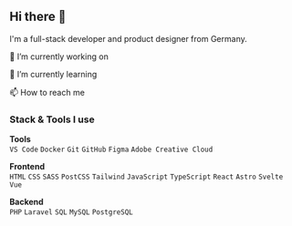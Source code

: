 ## Hi there 👋

I'm a full-stack developer and product designer from Germany.

🔭 I’m currently working on 

🌱 I’m currently learning

📫 How to reach me

### Stack & Tools I use

**Tools**\
`VS Code` `Docker` `Git` `GitHub` `Figma` `Adobe Creative Cloud`

**Frontend**\
`HTML` `CSS` `SASS` `PostCSS` `Tailwind` `JavaScript` `TypeScript` `React` `Astro` `Svelte` `Vue`

**Backend**\
`PHP` `Laravel` `SQL` `MySQL` `PostgreSQL`

